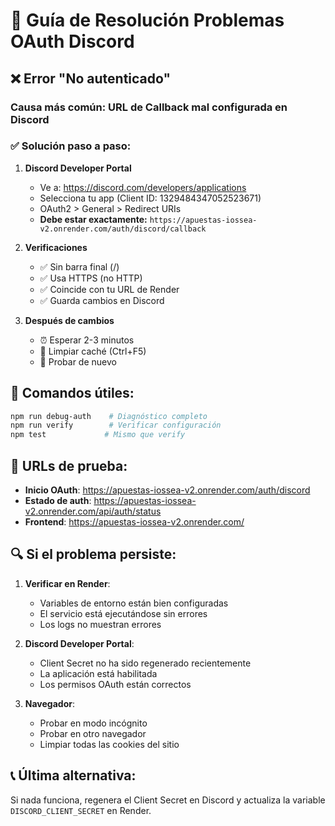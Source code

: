 # 🚨 Guía de Resolución Problemas OAuth Discord

## ❌ Error "No autenticado" 

### Causa más común: URL de Callback mal configurada en Discord

### ✅ Solución paso a paso:

1. **Discord Developer Portal**
   - Ve a: https://discord.com/developers/applications  
   - Selecciona tu app (Client ID: 1329484347052523671)
   - OAuth2 > General > Redirect URIs
   - **Debe estar exactamente:** `https://apuestas-iossea-v2.onrender.com/auth/discord/callback`

2. **Verificaciones**
   - ✅ Sin barra final (/)
   - ✅ Usa HTTPS (no HTTP)  
   - ✅ Coincide con tu URL de Render
   - ✅ Guarda cambios en Discord

3. **Después de cambios**
   - ⏰ Esperar 2-3 minutos
   - 🔄 Limpiar caché (Ctrl+F5)
   - 🚀 Probar de nuevo

## 🔧 Comandos útiles:

```bash
npm run debug-auth    # Diagnóstico completo
npm run verify        # Verificar configuración  
npm test             # Mismo que verify
```

## 🧪 URLs de prueba:
- **Inicio OAuth**: https://apuestas-iossea-v2.onrender.com/auth/discord
- **Estado de auth**: https://apuestas-iossea-v2.onrender.com/api/auth/status
- **Frontend**: https://apuestas-iossea-v2.onrender.com/

## 🔍 Si el problema persiste:

1. **Verificar en Render**:
   - Variables de entorno están bien configuradas
   - El servicio está ejecutándose sin errores
   - Los logs no muestran errores

2. **Discord Developer Portal**:
   - Client Secret no ha sido regenerado recientemente  
   - La aplicación está habilitada
   - Los permisos OAuth están correctos

3. **Navegador**:
   - Probar en modo incógnito
   - Probar en otro navegador
   - Limpiar todas las cookies del sitio

## 📞 Última alternativa:
Si nada funciona, regenera el Client Secret en Discord y actualiza la variable `DISCORD_CLIENT_SECRET` en Render.
